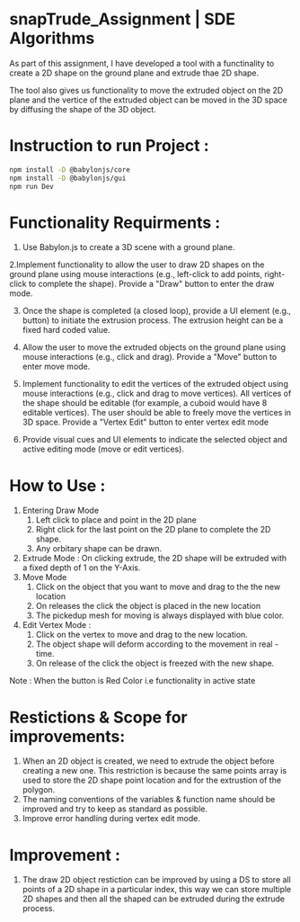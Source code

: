 # snapTrude_Assignment | SDE Algorithms

As part of this assignment, I have developed a tool with a functinality to create a 2D shape on the ground plane and extrude thae 2D shape. 

The tool also gives us functionality to move the extruded object on the 2D plane and the vertice of the extruded object can be moved in the 3D space by diffusing the shape of the 3D object.

# Instruction to run Project :
```bash
npm install -D @babylonjs/core
npm install -D @babylonjs/gui
npm run Dev
```

# Functionality Requirments :

1. Use Babylon.js to create a 3D scene with a ground plane.

2.Implement functionality to allow the user to draw 2D shapes on the ground plane using mouse interactions (e.g., left-click to add points, right-click to complete the shape). Provide a "Draw" button to enter the draw mode.

3. Once the shape is completed (a closed loop), provide a UI element (e.g., button) to initiate the extrusion process. The extrusion height can be a fixed hard coded value.

4. Allow the user to move the extruded objects on the ground plane using mouse interactions (e.g., click and drag). Provide a "Move" button to enter move mode.

5. Implement functionality to edit the vertices of the extruded object using mouse interactions (e.g., click and drag to move vertices). All vertices of the shape should be editable (for example, a cuboid would have 8 editable vertices). The user should be able to freely move the vertices in 3D space. Provide a "Vertex Edit" button to enter vertex edit mode

6. Provide visual cues and UI elements to indicate the selected object and active editing mode (move or edit vertices).


# How to Use :
1. Entering Draw Mode
   1. Left click to place and point in the 2D plane
   2. Right click for the last point on the 2D plane to complete the 2D shape.
   3. Any orbitary shape can be drawn.
2. Extrude Mode : On clicking extrude, the 2D shape will be extruded with a fixed depth of 1 on the Y-Axis.
3. Move Mode 
     1. Click on the object that you want to move and drag to the the new location
     2. On releases the click the object is placed in the new location
     3. The pickedup mesh for moving is always displayed with blue color.
4. Edit Vertex Mode :
     1. Click on the vertex to move and drag to the new location.
     2. The object shape will deform according to the movement in real - time.
     3. On release of the click the object is freezed with the new shape.

Note : When the button is Red Color i.e functionality in active state

# Restictions & Scope for improvements:
1.  When an 2D object is created, we need to extrude the object before creating a new one. This restriction is because the same points array is used to store the 2D shape point location and for the extrustion of the polygon.
2.  The naming conventions of the variables & function name should be improved and try to keep as standard as possible.
3.  Improve error handling during vertex edit mode. 

# Improvement :
1. The draw 2D object restiction can be improved by using a DS to store all points of a 2D shape in a particular index, this way we can store multiple 2D shapes and then all the shaped can be extruded during the extrude process.
   

